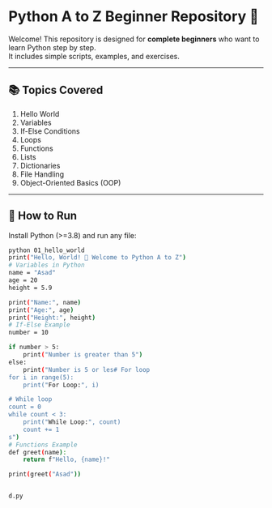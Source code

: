 # Python A to Z Beginner Repository 🚀

Welcome! This repository is designed for **complete beginners** who want to learn Python step by step.  
It includes simple scripts, examples, and exercises.

---

## 📚 Topics Covered
1. Hello World
2. Variables
3. If-Else Conditions
4. Loops
5. Functions
6. Lists
7. Dictionaries
8. File Handling
9. Object-Oriented Basics (OOP)

---

## 🏃 How to Run
Install Python (>=3.8) and run any file:

```bash
python 01_hello_world
print("Hello, World! 🚀 Welcome to Python A to Z")
# Variables in Python
name = "Asad"
age = 20
height = 5.9

print("Name:", name)
print("Age:", age)
print("Height:", height)
# If-Else Example
number = 10

if number > 5:
    print("Number is greater than 5")
else:
    print("Number is 5 or les# For loop
for i in range(5):
    print("For Loop:", i)

# While loop
count = 0
while count < 3:
    print("While Loop:", count)
    count += 1
s")
# Functions Example
def greet(name):
    return f"Hello, {name}!"

print(greet("Asad"))


d.py

